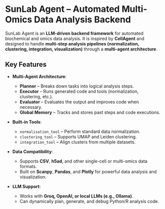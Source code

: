 # **SunLab Agent – Automated Multi-Omics Data Analysis Backend** 

SunLab Agent is an **LLM-driven backend framework** for automated biochemical and omics data analysis. It is inspired by **CellAgent** and designed to handle **multi-step analysis pipelines (normalization, clustering, integration, visualization)** through a **multi-agent architecture**.


## **Key Features**

- **Multi-Agent Architecture**:
  - **Planner** – Breaks down tasks into logical analysis steps.
  - **Executor** – Runs generated code and tools (normalization, clustering, etc.).
  - **Evaluator** – Evaluates the output and improves code when necessary.
  - **Global Memory** – Tracks and stores past steps and code executions.

- **Built-in Tools**:
  - `normalisation_tool` – Perform standard data normalization.
  - `clustering_tool` – Supports UMAP and Leiden clustering.
  - `integration_tool` – Align clusters from multiple datasets.

- **Data Compatibility**:
  - Supports **CSV**, **h5ad**, and other single-cell or multi-omics data formats.
  - Built on **Scanpy**, **Pandas**, and **Plotly** for powerful data analysis and visualization.

- **LLM Support**:
  - Works with **Groq, OpenAI, or local LLMs (e.g., Ollama)**.
  - Can dynamically plan, generate, and debug Python/R analysis code.

